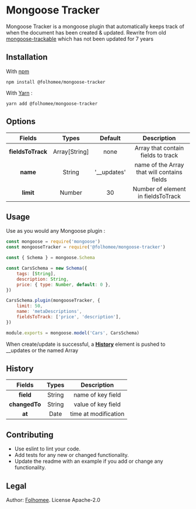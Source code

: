 # Mongoose Tracker


Mongoose Tracker is a mongoose plugin that automatically keeps track of when the document has been created & updated.
Rewrite from old [mongoose-trackable](https://www.npmjs.com/package/mongoose-trackable) which has not been updated for 7 years

## Installation


With [npm](https://npmjs.org)

```
npm install @folhomee/mongoose-tracker
```

With [Yarn](https://yarnpkg.com) : 
```
yarn add @folhomee/mongoose-tracker
```

## Options

|      Fields       |     Types     |   Default   |                 Description                 |
|:-----------------:|:-------------:|:-----------:|:-------------------------------------------:|
| **fieldsToTrack** | Array[String] |    none     |     Array that contain fields to track      |
|     **name**      |    String     | '__updates' | name of the Array that will contains fields |
|     **limit**     |    Number     |     30      |     Number of element in fieldsToTrack      |

## Usage


Use as you would any Mongoose plugin :

```js
const mongoose = require('mongoose')
const mongooseTracker = require('@folhomee/mongoose-tracker')

const { Schema } = mongoose.Schema

const CarsSchema = new Schema({
    tags: [String],
    description: String,
    price: { type: Number, default: 0 },
})

CarsSchema.plugin(mongooseTracker, {
    limit: 50,
    name: 'metaDescriptions',
    fieldsToTrack: ['price', 'description'],
})

module.exports = mongoose.model('Cars', CarsSchema)
```

When create/update is successful, a [**History**](#History) element is pushed to __updates or the named Array

## History

|      Fields      | Types  |      Description       |
|:----------------:|:------:|:----------------------:|
|    **field**     | String |   name of key field    |
|  **changedTo**   | String |     value of key field |
|      **at**      |  Date  |  time at modification  |

## Contributing
- Use eslint to lint your code.
- Add tests for any new or changed functionality.
- Update the readme with an example if you add or change any functionality.
## Legal
Author: [Folhomee](https://www.folhomee.fr/). License Apache-2.0
